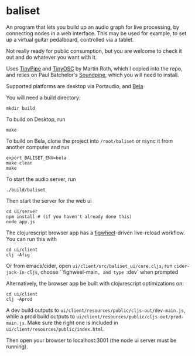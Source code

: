 # baliset
An program that lets you build up an audio graph for live processing, by connecting nodes in a web interface. This may be used for example, to set up a virtual guitar pedalboard, controlled via a tablet.

Not really ready for public consumption, but you are welcome to check it out and do whatever you want with it.

Uses [TinyPipe](https://github.com/mhroth/tinypipe) and [TinyOSC](https://github.com/mhroth/tinyosc) by Martin Roth, which I copied into the repo, and relies on Paul Batchelor's [Soundpipe](https://github.com/PaulBatchelor/Soundpipe), which you will need to install.

Supported platforms are desktop via Portaudio, and [Bela](bela.io)

You will need a build directory:
```
mkdir build
```

To build on Desktop, run
```
make
```

To build on Bela, clone the project into `/root/baliset` or rsync it from another computer and run
```
export BALISET_ENV=bela
make clean
make
```

To start the audio server, run
```
./build/baliset
```

Then start the server for the web ui
```
cd ui/server
npm install # (if you haven't already done this)
node app.js
```

The clojurescript browser app has a [figwheel](https://github.com/bhauman/figwheel-main)-driven live-reload workflow. You can run this with
```
cd ui/client
clj -Afig
```

Or from emacs/cider, open `ui/client/src/baliset_ui/core.cljs`, run `cider-jack-in-cljs`, choose ``fighweel-main`, and type `:dev` when prompted

Alternatively, the browser app be built with clojurescript optimizations on:
```
cd ui/client
clj -Aprod
```

A dev build outputs to `ui/client/resources/public/cljs-out/dev-main.js`, while a prod build outputs to `ui/client/resources/public/cljs-out/prod-main.js`. 
Make sure the right one is included in `ui/client/resources/public/index.html`.

Then open your browser to localhost:3001 (the node ui server must be running).
